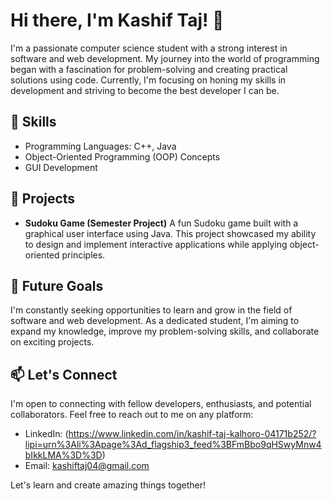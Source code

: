 # Hi there, I'm Kashif Taj! 👋

I'm a passionate computer science student with a strong interest in software and web development. My journey into the world of programming began with a fascination for problem-solving and creating practical solutions using code. Currently, I'm focusing on honing my skills in development and striving to become the best developer I can be.

## 🔧 Skills
- Programming Languages: C++, Java
- Object-Oriented Programming (OOP) Concepts
- GUI Development

## 🚀 Projects
- **Sudoku Game (Semester Project)**
  A fun Sudoku game built with a graphical user interface using Java. This project showcased my ability to design and implement interactive applications while applying object-oriented principles.

## 🌱 Future Goals
I'm constantly seeking opportunities to learn and grow in the field of software and web development. As a dedicated student, I'm aiming to expand my knowledge, improve my problem-solving skills, and collaborate on exciting projects.

## 📫 Let's Connect
I'm open to connecting with fellow developers, enthusiasts, and potential collaborators. Feel free to reach out to me on any platform:


- LinkedIn: (https://www.linkedin.com/in/kashif-taj-kalhoro-04171b252/?lipi=urn%3Ali%3Apage%3Ad_flagship3_feed%3BFmBbo9qHSwyMnw4bIkkLMA%3D%3D)
- Email: kashiftaj04@gmail.com

Let's learn and create amazing things together!

